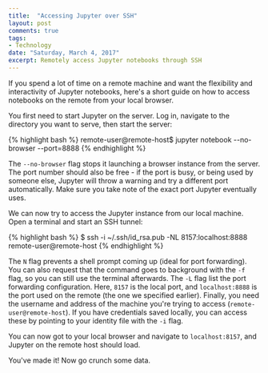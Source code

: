 ```yaml
---
title:  "Accessing Jupyter over SSH"
layout: post
comments: true
tags:
- Technology
date: "Saturday, March 4, 2017"
excerpt: Remotely access Jupyter notebooks through SSH
---
```


If you spend a lot of time on a remote machine and want the flexibility and interactivity of Jupyter notebooks, here's a short guide on how to access notebooks on the remote from your local browser.

You first need to start Jupyter on the server. Log in, navigate to the directory you want to serve, then start the server:

{% highlight bash %}
remote-user@remote-host$ jupyter notebook --no-browser --port=8888
{% endhighlight %}

The `--no-browser` flag stops it launching a browser instance from the server. The port number should also be free - if the port is busy, or being used by someone else, Jupyter will throw a warning and try a different port automatically. Make sure you take note of the exact port Jupyter eventually uses.

We can now try to access the Jupyter instance from our local machine. Open a terminal and start an SSH tunnel:

{% highlight bash %}
$ ssh -i ~/.ssh/id_rsa.pub -NL 8157:localhost:8888 remote-user@remote-host
{% endhighlight %}

The `N` flag prevents a shell prompt coming up (ideal for port forwarding). You can also request that the command goes to background with the `-f` flag, so you can still use the terminal afterwards. The `-L` flag list the port forwarding configuration. Here, `8157` is the local port, and `localhost:8888` is the port used on the remote (the one we specified earlier). Finally, you need the username and address of the machine you're trying to access (`remote-user@remote-host`). If you have credentials saved locally, you can access these by pointing to your identity file with the `-i` flag.

You can now got to your local browser and navigate to `localhost:8157`, and Jupyter on the remote host should load.

You've made it! Now go crunch some data.
